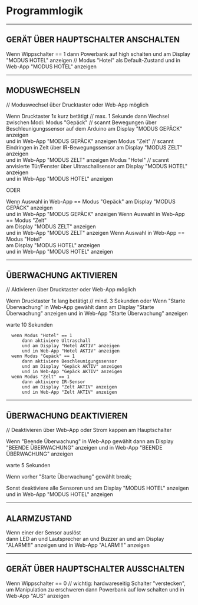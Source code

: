 # Programmlogik 

---------------------------------------------------------
## GERÄT ÜBER HAUPTSCHALTER ANSCHALTEN

Wenn Wippschalter == 1
   dann Powerbank auf high schalten 
   und am Display "MODUS HOTEL" anzeigen          // Modus "Hotel" als Default-Zustand
   und in Web-App "MODUS HOTEL" anzeigen

---------------------------------------------------------
## MODUSWECHSELN
// Moduswechsel über Drucktaster oder Web-App möglich

Wenn Drucktaster 1x kurz betätigt         // max. 1 Sekunde
   dann Wechsel zwischen Modi:
      Modus "Gepäck"             // scannt Bewegungen über Beschleunigungssensor auf dem Arduino
         am Display "MODUS GEPÄCK" anzeigen        
         und in Web-App "MODUS GEPÄCK" anzeigen
      Modus "Zelt"               // scannt Eindringen in Zelt über IR-Bewegungssensor
         am Display "MODUS ZELT" anzeigen        
         und in Web-App "MODUS ZELT" anzeigen
      Modus "Hotel"              // scannt anvisierte Tür/Fenster über Ultraschallsensor
         am Display "MODUS HOTEL" anzeigen        
         und in Web-App "MODUS HOTEL" anzeigen

ODER

Wenn Auswahl in Web-App == Modus "Gepäck"
   am Display "MODUS GEPÄCK" anzeigen        
   und in Web-App "MODUS GEPÄCK" anzeigen
Wenn Auswahl in Web-App == Modus "Zelt"          
   am Display "MODUS ZELT" anzeigen        
   und in Web-App "MODUS ZELT" anzeigen
Wenn Auswahl in Web-App == Modus "Hotel"         
   am Display "MODUS HOTEL" anzeigen        
   und in Web-App "MODUS HOTEL" anzeigen

---------------------------------------------------------
## ÜBERWACHUNG AKTIVIEREN
// Aktivieren über Drucktaster oder Web-App möglich

Wenn Drucktaster 1x lang betätigt         // mind. 3 Sekunden
oder 
Wenn "Starte Überwachung" in Web-App gewählt
   dann am Display "Starte Überwachung" anzeigen
   und in Web-App "Starte Überwachung" anzeigen

   warte 10 Sekunden
   
      wenn Modus "Hotel" == 1
          dann aktiviere Ultraschall
          und am Display "Hotel AKTIV" anzeigen
          und in Web-App "Hotel AKTIV" anzeigen
      wenn Modus "Gepäck" == 1
          dann aktiviere Beschleunigungssensor
          und am Display "Gepäck AKTIV" anzeigen
          und in Web-App "Gepäck AKTIV" anzeigen
      wenn Modus "Zelt" == 1
          dann aktiviere IR-Sensor
          und am Display "Zelt AKTIV" anzeigen
          und in Web-App "Zelt AKTIV" anzeigen

---------------------------------------------------------
## ÜBERWACHUNG DEAKTIVIEREN
// Deaktivieren über Web-App oder Strom kappen am Hauptschalter 

Wenn "Beende Überwachung" in Web-App gewählt
   dann am Display "BEENDE ÜBERWACHUNG" anzeigen
   und in Web-App "BEENDE ÜBERWACHUNG" anzeigen 

   warte 5 Sekunden

   Wenn vorher "Starte Überwachung" gewählt
   break;

   Sonst deaktiviere alle Sensoren
   und am Display "MODUS HOTEL" anzeigen        
   und in Web-App "MODUS HOTEL" anzeigen
       
---------------------------------------------------------
## ALARMZUSTAND

Wenn einer der Sensor auslöst        
   dann LED an
   und Lautsprecher an
   und Buzzer an
   und am Display "ALARM!!!" anzeigen
   und in Web-App "ALARM!!!" anzeigen

---------------------------------------------------------
## GERÄT ÜBER HAUPTSCHALTER AUSSCHALTEN

Wenn Wippschalter == 0                // wichtig: hardwareseitig Schalter "verstecken", um Manipulation zu erschweren
   dann Powerbank auf low schalten
   und in Web-App "AUS" anzeigen
